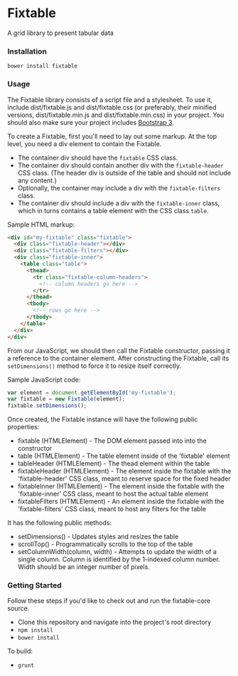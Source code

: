 # Fixtable
A grid library to present tabular data

### Installation

`bower install fixtable`

### Usage

The Fixtable library consists of a script file and a stylesheet. To use it, include dist/fixtable.js and dist/fixtable.css (or preferably, their minified versions, dist/fixtable.min.js and dist/fixtable.min.css) in your project. You should also make sure your project includes [Bootstrap 3](http://getbootstrap.com/getting-started/).

To create a Fixtable, first you'll need to lay out some markup. At the top level, you need a div element to contain the Fixtable.

- The container div should have the `fixtable` CSS class.
- The container div should contain another div with the `fixtable-header` CSS class. (The header div is outside of the table and should not include any content.)
- Optionally, the container may include a div with the `fixtable-filters` class.
- The container div should include a div with the `fixtable-inner` class, which in turns contains a table element with the CSS class `table`.

Sample HTML markup:
```html
<div id="my-fixtable" class="fixtable">
  <div class="fixtable-header"></div>
  <div class="fixtable-filters"></div>
  <div class="fixtable-inner">
    <table class="table">
      <thead>
        <tr class="fixtable-column-headers">
          <!-- column headers go here -->
        </tr>
      </thead>
      <tbody>
        <!-- rows go here -->
      </tbody>
    </table>
  </div>
</div>
```

From our JavaScript, we should then call the Fixtable constructor, passing it a reference to the container element. After constructing the Fixtable, call its `setDimensions()` method to force it to resize itself correctly.

Sample JavaScript code:
```JavaScript
var element = document.getElementById('my-fixtable');
var fixtable = new Fixtable(element);
fixtable.setDimensions();
```

Once created, the Fixtable instance will have the following public properties:
- fixtable (HTMLElement) - The DOM element passed into into the constructor
- table (HTMLElement) - The table element inside of the 'fixtable' element
- tableHeader (HTMLElement) - The thead element within the table
- fixtableHeader (HTMLElement) - The element inside the fixtable with the 'fixtable-header' CSS class, meant to reserve space for the fixed header
- fixtableInner (HTMLElement) - The element inside the fixtable with the 'fixtable-inner' CSS class, meant to host the actual table element
- fixtableFilters (HTMLElement) - An element inside the fixtable with the 'fixtable-filters' CSS class, meant to host any filters for the table

It has the following public methods:
- setDimensions() - Updates styles and resizes the table
- scrollTop() - Programmatically scrolls to the top of the table
- setColumnWidth(column, width) - Attempts to update the width of a single column. Column is identified by the 1-indexed column number. Width should be an integer number of pixels.

### Getting Started
Follow these steps if you'd like to check out and run the fixtable-core source.

- Clone this repository and navigate into the project's root directory
- `npm install`
- `bower install`

To build:
- `grunt`
